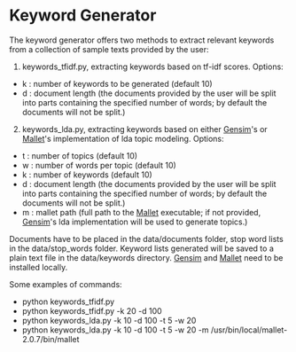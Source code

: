 Keyword Generator
=================

The keyword generator offers two methods to extract relevant keywords from a collection of sample texts provided by the user:

1) keywords_tfidf.py, extracting keywords based on tf-idf scores. Options:
 
- k : number of keywords to be generated (default 10)
- d : document length (the documents provided by the user will be split into parts containing the specified number of words; by default the documents will not be split.)
 
2) keywords_lda.py, extracting keywords based on either [Gensim](https://radimrehurek.com/gensim/)'s or [Mallet](http://mallet.cs.umass.edu)'s implementation of lda topic modeling. Options:
 
- t : number of topics (default 10)
- w : number of words per topic (default 10)
- k : number of keywords (default 10)
- d : document length (the documents provided by the user will be split into parts containing the specified number of words; by default the documents will not be split.)
- m : mallet path (full path to the [Mallet](http://mallet.cs.umass.edu) executable; if not provided, [Gensim](https://radimrehurek.com/gensim/)'s lda implementation will be used to generate topics.)

Documents have to be placed in the data/documents folder, stop word lists in the data/stop_words folder. Keyword lists generated will be saved to a plain text file in the data/keywords directory. [Gensim](https://radimrehurek.com/gensim/) and [Mallet](http://mallet.cs.umass.edu) need to be installed locally.

Some examples of commands:

- python keywords_tfidf.py
- python keywords_tfidf.py -k 20 -d 100
- python keywords_lda.py -k 10 -d 100 -t 5 -w 20
- python keywords_lda.py -k 10 -d 100 -t 5 -w 20 -m /usr/bin/local/mallet-2.0.7/bin/mallet

